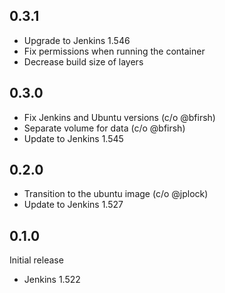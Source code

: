 ## 0.3.1
  * Upgrade to Jenkins 1.546
  * Fix permissions when running the container
  * Decrease build size of layers

## 0.3.0

  * Fix Jenkins and Ubuntu versions (c/o @bfirsh)
  * Separate volume for data (c/o @bfirsh)
  * Update to Jenkins 1.545

## 0.2.0

  * Transition to the ubuntu image (c/o @jplock)
  * Update to Jenkins 1.527

## 0.1.0

Initial release
  * Jenkins 1.522
